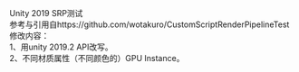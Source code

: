 Unity 2019 SRP测试<br>
参考与引用自https://github.com/wotakuro/CustomScriptRenderPipelineTest<br>
修改内容： <br>
  1、用unity 2019.2 API改写。<br>
  2、不同材质属性（不同颜色的）GPU Instance。
